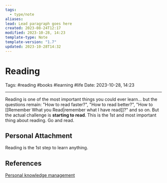 ```yaml
---
tags:
  - type/note
aliases: 
lead: Lead paragraph goes here
created: 2023-08-24T12:17
modified: 2023-10-28, 14:23
template-type: Note
template-version: "1.7"
updated: 2023-10-28T14:32
---
```


# Reading

Tags: #reading #books #learning #life 
Date: 2023-10-28, 14:23

---

Reading is one of the most important things you could ever learn... but the questions remain: "How to read faster?", "How to read better?", "How to [[Remember What you Read|remember what I have read]]?" and so on. But the actual challenge is **starting to read**. This is the 1st and most important thing about reading. Go and read.

## Personal Attachment

Reading is the 1st step to learn anything.
## References

[Personal knowledge management](../SLIP-BOX/Personal%20knowledge%20management.md)
